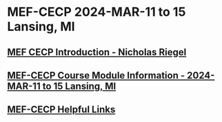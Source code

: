 # MEF-CECP 2024-MAR-11 to 15 Lansing, MI
## [MEF CECP Introduction - Nicholas Riegel](https://docs.google.com/presentation/d/1l5A05WAEaBn05uMXxrh2f5EzZ0k4Ky4KK5vn7asY6cE/edit?usp=sharing)
## [MEF-CECP Course Module Information - 2024-MAR-11 to 15 Lansing, MI](https://docs.google.com/spreadsheets/d/19Zqtnn-ZtHdJg-sm1JgNcBrnfehtiTziK_e7PBc0qVU/edit?usp=sharing)
## [MEF-CECP Helpful Links](https://docs.google.com/document/d/1nzROVPcKF1c28RvWyq-QCJy8JYeUmAMma6pF0houAg4/edit?usp=sharing)
<!--## [Mid Course Feedback MEF CECP 2024-MAR-11 to 15 Lansing, MI](https://forms.gle/JwjQcTZmvsSbwNoe7)
<!-- -->
